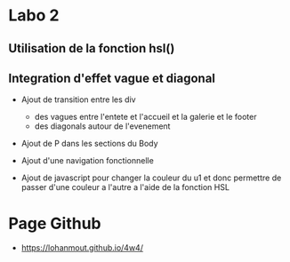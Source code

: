 # Labo 2
## Utilisation de la fonction hsl()
## Integration d'effet vague et diagonal

- Ajout de transition entre les div
    - des vagues entre l'entete et l'accueil et la galerie et le footer
    - des diagonals autour de l'evenement
- Ajout de P dans les sections du Body
- Ajout d'une navigation fonctionnelle

- Ajout de javascript pour changer la couleur du u1 et donc permettre de passer d'une couleur a l'autre a l'aide de la fonction HSL

# Page Github
- https://lohanmout.github.io/4w4/
